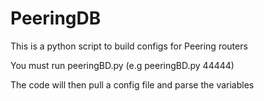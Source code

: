 # PeeringDB

This is a python script to build configs for Peering routers

You must run peeringBD.py <as-nun> (e.g peeringBD.py 44444)


The code will then pull a config file and parse the variables
